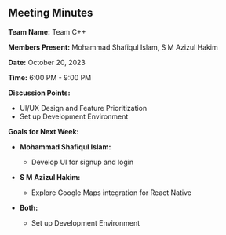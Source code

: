 ## Meeting Minutes

**Team Name:** Team C++

**Members Present:** Mohammad Shafiqul Islam, S M Azizul Hakim

**Date:** October 20, 2023

**Time:** 6:00 PM - 9:00 PM

**Discussion Points:**
- UI/UX Design and Feature Prioritization
- Set up Development Environment

**Goals for Next Week:**
- **Mohammad Shafiqul Islam:**
  - Develop UI for signup and login

- **S M Azizul Hakim:**
  - Explore Google Maps integration for React Native

- **Both:**
  - Set up Development Environment